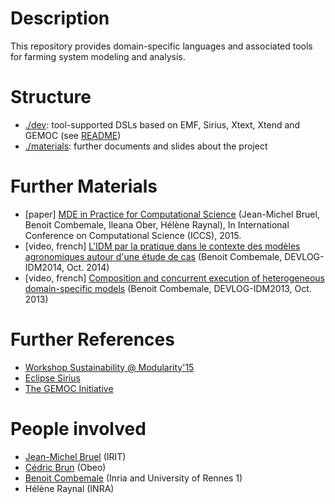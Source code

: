 # Description

This repository provides domain-specific languages and associated tools for farming system modeling and analysis.

# Structure

* [./dev](https://github.com/gemoc/farmingmodeling/tree/master/dev): tool-supported DSLs based on EMF, Sirius, Xtext, Xtend and GEMOC (see [README](https://github.com/gemoc/farmingmodeling/tree/master/dev))
* [./materials](https://github.com/gemoc/farmingmodeling/tree/master/materials): further documents and slides about the project

# Further Materials

* [paper] [MDE in Practice for Computational Science](https://hal.inria.fr/hal-01141393) (Jean-Michel Bruel, Benoit Combemale, Ileana Ober, Hélène Raynal), In International Conference on Computational Science (ICCS), 2015. 
* [video, french] [L'IDM par la pratique dans le contexte des modèles agronomiques autour d'une étude de cas](http://videotheque.univ-tlse3.fr/media/devlog-benoit-combernale-idm-par-la-pratique-dans-) (Benoit Combemale, DEVLOG-IDM2014, Oct. 2014)
* [video, french] [Composition and concurrent execution of heterogeneous domain-specific models](http://videotheque.univ-tlse3.fr/media/composition-and-concurrent-execution-of-heterogene) (Benoit Combemale, DEVLOG-IDM2013, Oct. 2013)

# Further References

* [Workshop Sustainability @ Modularity'15](http://sustainability15.inria.fr/)
* [Eclipse Sirius](http://www.eclipse.org/sirius/)
* [The GEMOC Initiative](http://gemoc.org/)

# People involved

* [Jean-Michel Bruel](http://jmb.c.la/) (IRIT)
* [Cédric Brun](http://cedric.brun.io/) (Obeo)
* [Benoit Combemale](http://people.irisa.fr/Benoit.Combemale/) (Inria and University of Rennes 1)
* Hélène Raynal (INRA)
